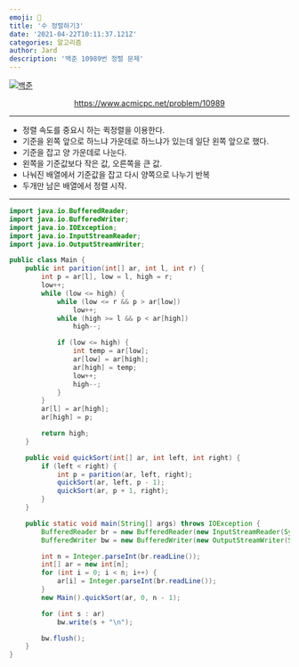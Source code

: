 ```yaml
---
emoji: 🧢
title: '수 정렬하기3'
date: '2021-04-22T10:11:37.121Z'
categories: 알고리즘
author: Jard
description: '백준 10989번 정렬 문제'
---
```


[![백준](https://d2gd6pc034wcta.cloudfront.net/images/logo@2x.png)](https://www.acmicpc.net/problem/10989)

<div style="text-align:center"><a href="https://www.acmicpc.net/problem/10989">https://www.acmicpc.net/problem/10989</a></div>

---

- 정렬 속도를 중요시 하는 퀵정렬을 이용한다.
- 기준을 왼쪽 앞으로 하느냐 가운데로 하느냐가 있는데 일단 왼쪽 앞으로 했다.
- 기준을 잡고 양 가운데로 나눈다.
- 왼쪽을 기준값보다 작은 값, 오른쪽을 큰 값.
- 나눠진 배열에서 기준값을 잡고 다시 양쪽으로 나누기 반복
- 두개만 남은 배열에서 정렬 시작.

---

```java
import java.io.BufferedReader;
import java.io.BufferedWriter;
import java.io.IOException;
import java.io.InputStreamReader;
import java.io.OutputStreamWriter;

public class Main {
    public int parition(int[] ar, int l, int r) {
        int p = ar[l], low = l, high = r;
        low++;
        while (low <= high) {
            while (low <= r && p > ar[low])
                low++;
            while (high >= l && p < ar[high])
                high--;

            if (low <= high) {
                int temp = ar[low];
                ar[low] = ar[high];
                ar[high] = temp;
                low++;
                high--;
            }
        }
        ar[l] = ar[high];
        ar[high] = p;

        return high;
    }

    public void quickSort(int[] ar, int left, int right) {
        if (left < right) {
            int p = parition(ar, left, right);
            quickSort(ar, left, p - 1);
            quickSort(ar, p + 1, right);
        }
    }

    public static void main(String[] args) throws IOException {
        BufferedReader br = new BufferedReader(new InputStreamReader(System.in));
        BufferedWriter bw = new BufferedWriter(new OutputStreamWriter(System.out));

        int n = Integer.parseInt(br.readLine());
        int[] ar = new int[n];
        for (int i = 0; i < n; i++) {
            ar[i] = Integer.parseInt(br.readLine());
        }
        new Main().quickSort(ar, 0, n - 1);

        for (int s : ar)
            bw.write(s + "\n");

        bw.flush();
    }
}
```
